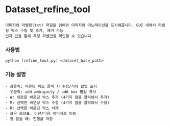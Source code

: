 
# Dataset_refine_tool
###

```plaintext
이미지와 라벨링(txt) 파일을 읽어와 이미지와 어노테이션을 표시해줍니다. GUI 내에서 라벨링 박스 수정 및 추가, 제거 가능 
인자 값을 통해 특정 라벨만을 확인할 수 있습니다. 
```

### 사용법

```plaintext
python [refine_tool.py] <dataset_base_path>
```

### 기능 설명
```plaintext
- 좌클릭: 바운딩 박스 클릭 시 수정/삭제 팝업 표시
- 우클릭: add ambiguity / add box 팝업 표시
- A: 새로운 바운딩 박스 추가 (4가지 점을 클릭해서 추가)
- M: 선택한 바운딩 박스 수정 (4가지 점을 클릭해서 수정)
- R: 선택한 바운딩 박스 삭제
- 좌우 화살표: 이전/다음 이미지로 이동
- 창 닫을 때: 진행률 저장
```